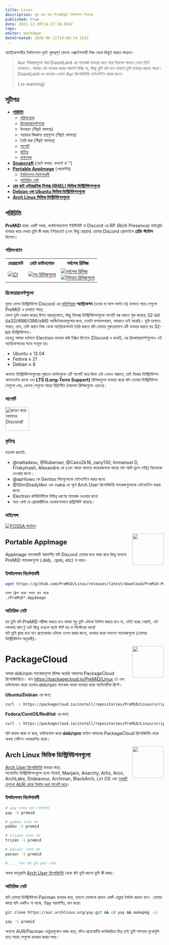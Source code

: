 ```yaml
---
title: Linux
description: শুরু করা যাক PreMiD ইন্সটলেশন লিনাক্সে
published: true
date: 2021-12-20T14:27:18.034Z
tags:
editor: markdown
dateCreated: 2020-06-11T18:04:14.124Z
---
```


অ্যাপ্লিকেশনটির ইন্সটলেশন খুবই গুরুত্বপূর্ণ কেননা এক্সটেনশনটি নিজ থেকে কিছুই করতে পারেনা।

> Aur ইউজারগুলো যারা DoomLerd এর প্যাকেজ ব্যবহার করে তারা নিরাপদ থাকবে যেমন তিনি বলেছেন। আমরা এটা ব্যবহার করার পরামর্শ দিচ্ছি না, কিন্তু তুমি যদি চাও তাহলে তুমি ব্যবহার করতে পারো। DoomLerd কে ধন্যবাদ এখনো Aur রিপোজিটরি মেইনটেইন করার জন্যে। 
> 
> {.is-warning}

## সূচীপত্র

- **[পরিচিতি](#about)**
  - [পরিসংখ্যান](#stats)
  - [রিকোয়ারমেন্টগুলো](#requirements)
  - উদাহরণ (শীঘ্রই আসছে)
  - সচরাচর জিজ্ঞাস্য প্রশ্নগুলো (শীঘ্রই আসছে)
  - তৈরি করা (শীঘ্রই আসছে)
  - [সাপোর্ট](#support)
  - [কৃতিত্ব](#credits)
  - [লাইসেন্স](#license)
- **[Snapcraft](#snapcraft)** (ছোট কথায়: _কখনই না_ ™️)
- **[Portable AppImage](#appimage)** (_পরামর্শিত_)
  - [ইন্সটলেশন নির্দেশাবলী](#appimageinstall)
  - [অতিরিক্ত নোট](#appimagenotes)
- [**রেড হ্যাট এন্টারপ্রাইজ লিনাক্স (RHEL) ভিত্তিক ডিস্ট্রিবিউশনগুলো**](#packagecloud)
- [**Debian এবং Ubuntu ভিত্তিক ডিস্ট্রিবিউশনগুলো**](#packagecloud)
- [**Arch Linux ভিত্তিক ডিস্ট্রিবিউশনগুলো**](#arch)

<a name="about"></a>

## পরিচিতি

**PreMiD** হচ্ছে একটি সহজ, কনফিগারযোগ্য ইউটিলিটি যা Discord এর RP (Rich Presence) লাইব্রেরি ব্যবহার করে দেখায় তুমি কী করছ ইন্টারনেটে (এবং কিছু প্রোগ্রাম) তোমার Discord প্রোফাইলে **প্লেয়িং স্ট্যাটাস** হিসেবে।

<a name="stats"></a>

### পরিসংখ্যান

<table>
  <tr>
    <th>ডেপ্লয়মেন্ট</th>
    <th>মোট ডাউনলোড</th>
    <th>সর্বশেষ রিলিজ</th>
  </tr>
  <tr>
    <td><a href="https://github.com/PreMiD/Linux/actions"><img src="https://github.com/PreMiD/Linux/workflows/CI/badge.svg?branch=master&event=push" alt="CI"></a></td>
    <td><a href="https://github.com/PreMiD/Linux/releases"><img src="https://img.shields.io/github/downloads/PreMiD/Linux/total.svg?maxAge=86400" alt="সব রিলিজগুলো"></a></td>
    <td><a href="https://github.com/PreMiD/Linux/releases/latest"><img src="https://img.shields.io/github/v/release/PreMiD/Linux.svg?maxAge=86400" alt="সর্বশেষ রিলিজ"><br><img src="https://img.shields.io/github/downloads/PreMiD/Linux/latest/total.svg?maxAge=86400" alt="গিটহাব রিলিজগুলো"></a></td>
  </tr>
</table>

<a name="requirements"></a>

### রিকোয়ারমেন্টগুলো

মূলত যেসব ডিস্ট্রিবিউশন Discord এর [অফিসিয়াল](https://discordapp.com/download) **অ্যাপ্লিকেশন** (ওয়েব বা স্ন্যাপ ভার্সন না) চালাতে পারে সেগুলো PreMiD ও চালাতে পারে;</br> যেমন তুমি খেয়াল করেছ বিগত বছরগুলোতে, কিছু লিনাক্স ডিস্ট্রিবিউশনগুলো সাপোর্ট বন্ধ করতে শুরু করেছে 32-bit (ia32/i686/i386/x86) আর্কিটেকচারগুলোর জন্য, তেমনি ফলাফলস্বরূপ, আমরাও তাই করেছি। তুমি চালাতে পারবে, তবে, চেষ্টা করবে নিজ থেকে অ্যাপ্লিকেশানটা তৈরি করতে যদি তোমার গুরুতরভাবে এটি ব্যবহার করতে হয় 32-bit ডিস্ট্রিবিউশনে।</br> যেহেতু আমরা বর্তমানে Electron ব্যবহার করি ইঞ্জিন হিসেবে (Discord ও করে!), এর রিকোয়ারমেন্টগুলোও এই অ্যাপ্লিকেশানের সাথে সংযুক্ত হয়:

- Ubuntu ≥ 12.04
- Fedora ≥ 21
- Debian ≥ 8

অন্যান্য ডিস্ট্রিবিউশনগুলোর পুরাতন ভার্সনগুলো এটি সাপোর্ট করে কিনা এটা এখনও অজানা, তাই নিজের ডিস্ট্রিবিউশন আপডেটেড রাখো এবং **LTS (Long-Term Support)** রিলিজগুলো ব্যবহার করো যদি তোমার ডিস্ট্রিবিউশন সেগুলো দেয়, কেননা সেগুলো আরো স্থিতিশীল (আলফা রিলিজগুলো এড়াও)।

<a name="support"></a>

### সাপোর্ট

<div>
  <a target="_blank" href="https://discord.premid.app/" title="জয়েন করো আমাদের Discord!">
    <img height="75px" draggable="false" src="https://discordapp.com/api/guilds/493130730549805057/widget.png?style=banner2" alt="জয়েন করো আমাদের Discord!">
  </a>
</div>

<a name="credits"></a>

### কৃতিত্ব

ধন্যবাদ জানাই:

- @nattadasu, @Rubensei, @Cairo2k18, zany130, Immanuel D, Friskytrash, Alexandre কে (এবং আরো অন্যান্য কয়েকজনকে যাদের নাম আমি ভুলে গেছি) ফিডব্যাক দেওয়ার জন্যে।
- @apriluwu কে Gentoo বিল্ডগুলোকে মেইনটেইন করার জন্যে
- @SlimShadyIAm এবং naka কে পূর্বে Arch User রিপোজিটরি প্যাকেজগুলোকে মেইনটেইন করার জন্যে
- Electron কমিউনিটিকে বিভিন্ন ধরণের প্যাকেজ দেওয়ার জন্যে
- অন্য কেউ যে প্রোজেক্টটিকে যেকোনোভাবে কন্ট্রিবিউট করেছে।

<a name="license"></a>

### লাইসেন্স

[![FOSSA স্ট্যাটাস](https://app.fossa.io/api/projects/git%2Bgithub.com%2FPreMiD%2FLinux.svg?type=large)](https://app.fossa.io/projects/git%2Bgithub.com%2FPreMiD%2FLinux?ref=badge_large)

<img src="https://i.imgur.com/ACAxtmA.png" width="100" height="100" align="right"></img>
<a name="snapcraft"></a>

## Portable AppImage

AppImage প্যাকেজটি পরামর্শিত যদি Discord তোমার জন্য কাজ করে কিন্তু অন্যান্য PreMiD প্যাকেজগুলো (.deb, .rpm, etc) না করে।

<a name="appimageinstall"></a>

### ইন্সটলেশন নির্দেশাবলী

```bash
wget https://github.com/PreMiD/Linux/releases/latest/download/PreMiD-Portable.AppImage && chmod a+x PreMiD*.AppImage
```

```bash
ডাবল ক্লিক করো অথবা রান করো
./PreMiD*.AppImage
```

<a name="appimagenotes"></a>

### অতিরিক্ত নোট

হয় তুমি যদি PreMiD পরীক্ষা করতে চাও অথবা শুধু তুমি এটাকে ইন্সটল করতে চাও না, এটাই হচ্ছে সেরাটা, এটা সবসময় আপ টু ডেট কিন্তু _কখনো অটো স্টার্ট হয় না সিস্টেমের সাথে!_</br>যদি তুমি ক্লান্ত হয়ে যাও প্রত্যেকবার এটাকে ওপেন করার জন্যে, ব্যবহার করো অন্যান্য প্যাকেজগুলো (তোমার ডিস্ট্রিবিউশন অনুযায়ী)।

<img src="https://raw.githubusercontent.com/PreMiD/Linux/master/.github/packagecloud.png" width="100" height="100" align="right"></img>
<a name="packagecloud"></a>

# PackageCloud

আমরা deb/rpm প্যাকেজগুলো রিলিজ করেছি আমাদের PackageCloud রিপোজিটরিতে। যাও https://packagecloud.io/PreMiD/Linux তে এবং ডাউনলোড করো তোমার deb/rpm প্যাকেজ অথবা ব্যবহার করো অটোমেটিক স্ক্রিপ্ট।

**Ubuntu/Debian** এর জন্য:

```bash
curl -s https://packagecloud.io/install/repositories/PreMiD/Linux/script.deb.sh | sudo bash
```

**Fedora/CentOS/RedHat** এর জন্য:

```bash
curl -s https://packagecloud.io/install/repositories/PreMiD/Linux/script.rpm.sh | sudo bash
```

যদি কমান্ড কাজ না করে, ডাউনলোড করো **deb/rpm** ফাইল আমাদের PackageCloud রিপোজিটরি থেকে অথবা সেটিংস ওভাররাইড করো।

<a name="arch"></a>
<img src="https://raw.githubusercontent.com/PreMiD/Linux/86ae2fbd49499785281f388a5305b06e0d3ecfea/.github/iusearchbtw.svg" width="100" height="100" align="right"></img>

## Arch Linux ভিত্তিক ডিস্ট্রিবিউশনগুলো

[Arch User রিপোজিটরি](https://aur.archlinux.org/packages/premid) ব্যবহার করে;</br> সাপোর্টেড ডিস্ট্রিবিউশনগুলো হলো _নিজেই_, Manjaro, Anarchy, Artix, Arco, ArchLabs, Endeavour, Archman, BlackArch, Liri OS এবং [সবকটি যেগুলো AUR থেকে ইন্সটল করা সাপোর্ট করে](https://wiki.archlinux.org/index.php/Arch-based_distributions#Active)।

<a name="archinstall"></a>

### ইন্সটলেশন নির্দেশাবলী

```bash
# yay ব্যবহার করা (পরামর্শিত)
yay -S premid
```

```bash
# pakku ব্যবহার করা
pakku -S premid
```

```bash
# trizen ব্যবহার করা
trizen -S premid
```

```bash
# pacaur ব্যবহার করা
pacaur -S premid
```

```bash
# ... আশা করি তুমি বুঝতে পেরেছ
```

অথবা ম্যানুয়ালি [Arch User রিপোজিটরি](https://aur.archlinux.org/packages/premid) থেকে যদি তুমি জানো তুমি কী করছ।

<a name="archnotes"></a>

### অতিরিক্ত নোট

যদি তোমার ডিস্ট্রিবিউশন Pacman ব্যবহার করে, তাহলে তোমাকে প্রথমে একটি হেল্পার ইন্সটল করতে হবে। তোমার কাছে যদি একটিও না থাকে, Yay পরামর্শিত, রান করো:

```bash
git clone https://aur.archlinux.org/yay.git && cd yay && makepkg -si
```

```bash
yay -S premid
```

অন্যান্য AUR/Pacman হেল্পারগুলোও কাজ করে, যদিও প্রত্যেকটির কার্যকারিতা ভিন্ন তাই তুমি সমস্যার মুখোমুখি হতে পারো সেগুলো ব্যবহার করার সময়।
